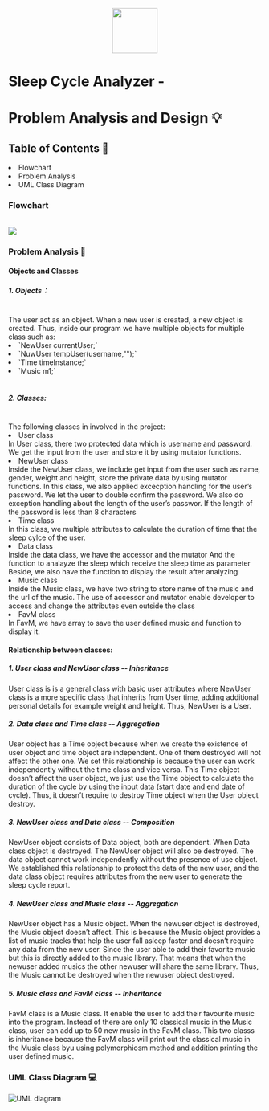 <p align="center">
  <img src="." width="90" height="90">
</p>

<h1>Sleep Cycle Analyzer - </h1>
<h1>Problem Analysis and Design 💡</h1>
<h2>Table of Contents 🧾 </h2>
  <li> Flowchart </li>
  <li> Problem Analysis </li>
  <li> UML Class Diagram </li>

<h3> Flowchart </h3>
  <br />
    <img src = https://github.com/jjn7702/SECJ1023-PT2/blob/main/Submission/sec08_23242/DreamCatcher/Problem%20Analysis%20and%20Design/flowchart(updated).jpg>
  <br />
<h3> Problem Analysis 📝 </h3>
<h4> Objects and Classes </h4>
<h5> 1. Objects：</h5>
  <br />
  The user act as an object. When a new user is created, a new object is created. Thus, inside our program we have multiple objects for multiple class such as:
  <br />
    <li> `NewUser currentUser;` </li>
    <li> `NuwUser tempUser(username,"");` </li>
    <li> `Time timeInstance;` </li>
    <li> `Music m1;` </li>
  <br />
<h5> 2. Classes: </h5>
  <br />
    The following classes in involved in the project:
  <br />
    <li> User class </li>
      In User class, there two protected data which is username and password. We get the input from the user and store it by using mutator functions. 
    <li> NewUser class </li>
      Inside the NewUser class, we include get input from the user such as name, gender, weight and height, store the private data by  using mutator functions.
      In this class, we also applied excecption handling for the user’s password. We let the user to double confirm the password.
      We also do exception handling about the length of the user’s passwor.  If the length of the password is less than 8 characters 
    <li> Time class </li>
      In this class, we multiple attributes to calculate the duration of time that the sleep cylce of the user. 
    <li> Data class </li>
      Inside the data class, we have the accessor and the mutator
      And the function to analayze the sleep which receive the sleep time as parameter
      Beside, we also have the function to display the result after analyzing 
    <li> Music class </li>
      Inside the Music class, we have two string to store name of the music and the url of the music.
      The use of accessor and mutator enable developer to access and change the attributes even outside the class 
    <li> FavM class </li>
      In FavM, we have array to save the user defined music and function to display it.
  <br />
<h4> Relationship between classes: </h4>
<h5> 1. User class and NewUser class -- Inheritance</h5>
User class is is a general class with basic user attributes where NewUser class is a more specific class that inherits from User time, adding additional personal details for example weight and height. Thus, NewUser is a User. 

<h5> 2. Data class and Time class -- Aggregation</h5>
User object has a Time object because when we create the existence of user object and time object are independent. One of them destroyed will not affect the other one. We set this relationship is because the user can work independently without the time class and vice versa. This Time object doesn’t affect the user object, we just use the Time object to calculate the duration of the cycle by using the input data (start date and end date of cycle). Thus, it doesn’t require to destroy Time object when the User object destroy. 

<h5> 3. NewUser class and Data class -- Composition </h5>
NewUser object consists of Data object, both are dependent. When Data class object is destroyed. The NewUser object will also be destroyed. The data object cannot work independently without the presence of use object. We established this relationship to protect the data of the new user, and the data class object requires attributes from the new user to generate the sleep cycle report. 

<h5> 4. NewUser class and Music class -- Aggregation </h5>
NewUser object has a Music object. When the newuser object is destroyed, the Music object doesn’t affect. This is because the Music object provides a list of music tracks that help the user fall asleep faster and doesn’t require any data from the new user. Since the user able to add their favorite music but this is directly added to the music library. That means that when the newuser added musics the other newuser will share the same library. Thus, the Music cannot be destroyed when the newuser object destroyed. 

<h5> 5. Music class and FavM class -- Inheritance </h5>
FavM class is a Music class. It enable the user to add their favourite music into the program. Instead of there are only 10 classical music in the Music class, user can add up to 50 new music in the FavM class. This two classs is inheritance because the FavM class will print out the classical music in the Music class byu using polymorphiosm method and addition printing the user defined music. 

<h3> UML Class Diagram 💻</h3>

![UML diagram](https://github.com/jjn7702/SECJ1023-PT2/blob/main/Submission/sec08_23242/DreamCatcher/Problem%20Analysis%20and%20Design/DreamCatcherUMLDiagram.jpg)

